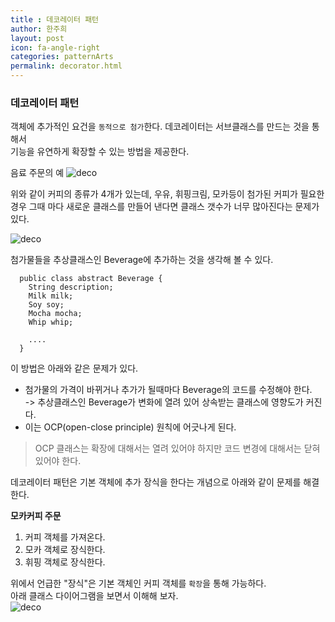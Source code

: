 ```yaml
---
title : 데코레이터 패턴
author: 한주희
layout: post
icon: fa-angle-right
categories: patternArts
permalink: decorator.html
---
```


### 데코레이터 패턴 
  객체에 추가적인 요건을 <code>동적으로 첨가</code>한다. 데코레이터는 서브클래스를 만드는 것을 통해서  
  기능을 유연하게 확장할 수 있는 방법을 제공한다.
 
  음료 주문의 예
 ![deco]({{site.baseurl}}/assets/images/pattern/deco.png)
 
 위와 같이 커피의 종류가 4개가 있는데, 우유, 휘핑크림, 모카등이 첨가된 커피가 필요한
 경우 그때 마다 새로운 클래스를 만들어 낸다면 클래스 갯수가 너무 많아진다는 문제가 있다.  
 
 ![deco]({{site.baseurl}}/assets/images/pattern/deco1.png)

 첨가물들을 추상클래스인 Beverage에 추가하는 것을 생각해 볼 수 있다.
~~~
  public class abstract Beverage {
    String description;
    Milk milk;
    Soy soy;
    Mocha mocha;
    Whip whip;
    
    ....
  }
~~~
 이 방법은 아래와 같은 문제가 있다.
 * 첨가물의 가격이 바뀌거나 추가가 될때마다 Beverage의 코드를 수정해야 한다.  
   -> 추상클래스인 Beverage가 변화에 열려 있어 상속받는 클래스에 영향도가 커진다.
 * 이는 OCP(open-close principle) 원칙에 어긋나게 된다.
 
 > OCP
   클래스는 확장에 대해서는 열려 있어야 하지만 코드 변경에 대해서는 닫혀 있어야 한다.
   
데코레이터 패턴은 기본 객체에 추가 장식을 한다는 개념으로 아래와 같이 문제를 해결한다.

**모카커피 주문**
  1. 커피 객체를 가져온다.
  2. 모카 객체로 장식한다.
  3. 휘핑 객체로 장식한다.

위에서 언급한 "장식"은 기본 객체인 커피 객체를 <code>확장</code>을 통해 가능하다.  
아래 클래스 다이어그램을 보면서 이해해 보자.  
 ![deco]({{site.baseurl}}/assets/images/pattern/deco1.png)

 
